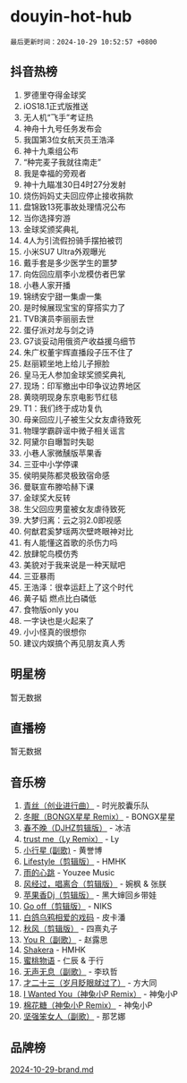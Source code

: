 # douyin-hot-hub

`最后更新时间：2024-10-29 10:52:57 +0800`

## 抖音热榜

1. 罗德里夺得金球奖
1. iOS18.1正式版推送
1. 无人机“飞手”考证热
1. 神舟十九号任务发布会
1. 我国第3位女航天员王浩泽
1. 神十九乘组公布
1. “种完麦子我就往南走”
1. 我是幸福的旁观者
1. 神十九瞄准30日4时27分发射
1. 烧伤妈妈丈夫回应停止接收捐款
1. 盘锦致13死事故处理情况公布
1. 当你选择穷游
1. 金球奖颁奖典礼
1. 4人为引流假扮骑手摆拍被罚
1. 小米SU7 Ultra外观曝光
1. 戴手套是多少医学生的噩梦
1. 向佐回应扇李小龙模仿者巴掌
1. 小巷人家开播
1. 锦绣安宁甜一集虐一集
1. 是时候展现宝宝的穿搭实力了
1. TVB演员李丽丽去世
1. 蛋仔派对龙与剑之诗
1. G7谈妥动用俄资产收益援乌细节
1. 朱广权董宇辉直播段子压不住了
1. 赵丽颖坐地上给儿子擦脸
1. 皇马无人参加金球奖颁奖典礼
1. 现场：印军撤出中印争议边界地区
1. 黄晓明现身东京电影节红毯
1. T1：我们终于成功复仇
1. 母亲回应儿子被生父女友虐待致死
1. 物理学霸辟谣中微子相关谣言
1. 阿黛尔自曝暂时失聪
1. 小巷人家微醺版苹果香
1. 三亚中小学停课
1. 侯明昊陈都灵极致宿命感
1. 曼联宣布滕哈赫下课
1. 金球奖大反转
1. 生父回应男童被女友虐待致死
1. 大梦归离：云之羽2.0即视感
1. 何猷君奚梦瑶两次壁咚眼神对比
1. 有人能懂这首歌的杀伤力吗
1. 放肆鸵鸟模仿秀
1. 美貌对于我来说是一种天赋吧
1. 三亚暴雨
1. 王浩泽：很幸运赶上了这个时代
1. 黄子韬 燃点比白磷低
1. 食物版only you
1. 一字诀也是火起来了
1. 小小怪真的很想你
1. 建议内娱搞个再见朋友真人秀

## 明星榜

暂无数据

## 直播榜

暂无数据

## 音乐榜

1. [青丝（创业进行曲）](https://sf5-hl-cdn-tos.douyinstatic.com/obj/tos-cn-ve-2774/ooYARJB5iBRNhCOkDsS3BAKW91CIMoQfwzwKLi) - 时光胶囊乐队
1. [冬眠（BONGX星星 Remix）](https://sf5-hl-cdn-tos.douyinstatic.com/obj/tos-cn-ve-2774/oMCfFFoE3LwQ7agAgOIG4ieExqkeAsxNBEkLdz) - BONGX星星
1. [春不晚（DJHZ剪辑版）](https://sf3-cdn-tos.douyinstatic.com/obj/tos-cn-ve-2774/osEZa7YZ6wNo9QDABgfGFaCQKRQTNafsBJDnKt) - 冰洁
1. [trust me（Ly Remix）](https://sf6-cdn-tos.douyinstatic.com/obj/tos-cn-ve-2774/oUo1M8fz5AfmMSExABQQKFE0eCMWgsiccfqrMA) - Ly
1. [小行星 (副歌)](https://sf5-hl-cdn-tos.douyinstatic.com/obj/tos-cn-ve-2774/oArWEvgkJwVsB0KMIw6iBsAoHAciIjJqzWeTQr) - 黄誉博
1. [Lifestyle（剪辑版）](https://sf5-hl-cdn-tos.douyinstatic.com/obj/tos-cn-ve-2774/owfqGgjwG3V5lCLaAIezFMeg3LtuKNBaZKgzPV) - HMHK
1. [雨的心跳](https://sf5-hl-cdn-tos.douyinstatic.com/obj/tos-cn-ve-2774/o0vI5NZuiJgxWIQQFhXO0RTrsiIAsBSiMIECz) - Youzee Music
1. [风经过，唱离合（剪辑版）](https://sf3-cdn-tos.douyinstatic.com/obj/tos-cn-ve-2774/okllg5DG2MmUF3aiiDfBZx6ZLvfwOTtbCEAHyI) - 婉枫 & 张朕
1. [苹果香Dj（剪辑版）](https://sf5-hl-cdn-tos.douyinstatic.com/obj/tos-cn-ve-2774/oEeIEQbYGAOspCTRAIeYF4Ok8LgZ8NBaRe4ztR) - 黑大婶回乡带娃
1. [Go off（剪辑版）](https://sf5-hl-cdn-tos.douyinstatic.com/obj/tos-cn-ve-2774/oYLJZTCGnIQBt2BsMBCFksOEMnDQesCr2gfZ7N) - NIKS
1. [白鸽乌鸦相爱的戏码](https://sf5-hl-cdn-tos.douyinstatic.com/obj/tos-cn-ve-2774/oMVVEf6eDAOmFtNtCsEqKpIorBDM8Nkg6TZRqC) - 皮卡潘
1. [秋风（剪辑版）](https://sf5-hl-cdn-tos.douyinstatic.com/obj/tos-cn-ve-2774/ocGaU84LfAfzMd2wbXdQFpCGhBiXg82JNMRRie) - 四熹丸子
1. [You R（副歌）](https://sf5-hl-cdn-tos.douyinstatic.com/obj/tos-cn-ve-2774/oc0MZn9aEfLkCFLIxKQQcgBjS9mBBuDttYPfZ1) - 赵露思
1. [Shakera](https://sf3-cdn-tos.douyinstatic.com/obj/tos-cn-ve-2774/ocKtEBgQ8FiQCBDf3nj9Z9gEGEQ4fAZDYEocLY) - HMHK
1. [蜜桃物语](https://sf3-cdn-tos.douyinstatic.com/obj/tos-cn-ve-2774/oIhOSCZtIACtYU4XQkngiW9kCBfVD1Fz9IYeqL) - 仁辰 & 于行
1. [无声无息（副歌）](https://sf5-hl-cdn-tos.douyinstatic.com/obj/tos-cn-ve-2774/osmzBBdYMBoz2NHW7AYiZEErnITswCiYzuA3Nf) - 李玖哲
1. [才二十三（岁月眨眼就过了）](https://sf3-cdn-tos.douyinstatic.com/obj/tos-cn-ve-2774/oYAvkTrUXEBMWYUbL3nl8i01MJ5skiIZASC2H) - 方大同
1. [I Wanted You（神兔小P Remix）](https://sf5-hl-cdn-tos.douyinstatic.com/obj/tos-cn-ve-2774/o4CAubmDQdZeEkstFnCvKIMDag8D2BSBOjfNuh) - 神兔小P
1. [棉花糖（神兔小P Remix）](https://sf5-hl-cdn-tos.douyinstatic.com/obj/tos-cn-ve-2774/o0pEDf1GaEfEYJ1FbgOAFCITQ1zeFD3kgBWGcG) - 神兔小P
1. [坚强笨女人（副歌）](https://sf3-cdn-tos.douyinstatic.com/obj/tos-cn-ve-2774/ospNInQiZvGWyBVg5zkNsAMct5uJIg1CrZiPL) - 那艺娜

## 品牌榜

[2024-10-29-brand.md](2024-10-29-brand.md)
